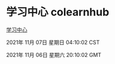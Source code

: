 # 学习中心 colearnhub
[学习中心](http://59.174.24.190:56308/colearnhub/)

2021年 11月 07日 星期日 04:10:02 CST

2021年 11月 06日 星期六 20:10:02 GMT
